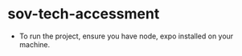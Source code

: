 # sov-tech-accessment

* To run the project, ensure you have node, expo installed on your machine. 
